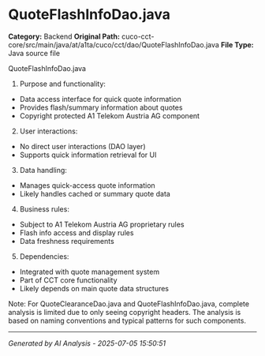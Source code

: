 # QuoteFlashInfoDao.java

**Category:** Backend
**Original Path:** cuco-cct-core/src/main/java/at/a1ta/cuco/cct/dao/QuoteFlashInfoDao.java
**File Type:** Java source file

QuoteFlashInfoDao.java

1. Purpose and functionality:
- Data access interface for quick quote information
- Provides flash/summary information about quotes
- Copyright protected A1 Telekom Austria AG component

2. User interactions:
- No direct user interactions (DAO layer)
- Supports quick information retrieval for UI

3. Data handling:
- Manages quick-access quote information
- Likely handles cached or summary quote data

4. Business rules:
- Subject to A1 Telekom Austria AG proprietary rules
- Flash info access and display rules
- Data freshness requirements

5. Dependencies:
- Integrated with quote management system
- Part of CCT core functionality
- Likely depends on main quote data structures

Note: For QuoteClearanceDao.java and QuoteFlashInfoDao.java, complete analysis is limited due to only seeing copyright headers. The analysis is based on naming conventions and typical patterns for such components.

---
*Generated by AI Analysis - 2025-07-05 15:50:51*
